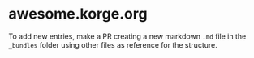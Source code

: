 # awesome.korge.org

To add new entries, make a PR creating a new markdown `.md` file in the `_bundles` folder using other files as reference for the structure.
